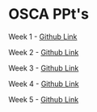 # OSCA PPt's

Week 1 - [Github Link](https://github.com/hunterz-killer/Sem2-Notes/blob/Main/OSCA/Week1.pdf)

Week 2 - [Github Link](https://github.com/hunterz-killer/Sem2-Notes/blob/Main/OSCA/Week2.pdf)

Week 3 - [Github Link](https://github.com/hunterz-killer/Sem2-Notes/blob/Main/OSCA/Week3.pdf)

Week 4 - [Github Link](https://github.com/hunterz-killer/Sem2-Notes/blob/Main/OSCA/Week4.pdf)

Week 5 - [Github Link](https://github.com/hunterz-killer/Sem2-Notes/blob/Main/OSCA/Week5.pdf)
